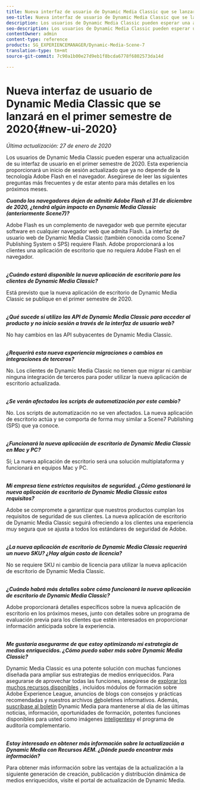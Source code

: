 ```yaml
---
title: Nueva interfaz de usuario de Dynamic Media Classic que se lanzará en el primer semestre de 2020
seo-title: Nueva interfaz de usuario de Dynamic Media Classic que se lanzará en el primer semestre de 2020
description: Los usuarios de Dynamic Media Classic pueden esperar una actualización de su interfaz de usuario en el primer semestre de 2020. La experiencia proporcionará un inicio de sesión actualizado con vínculos a recursos valiosos, además de esta actualización ya no dependerá de la tecnología Adobe Flash en el navegador.
seo-description: Los usuarios de Dynamic Media Classic pueden esperar una actualización de su interfaz de usuario en el primer semestre de 2020. La experiencia proporcionará un inicio de sesión actualizado con vínculos a recursos valiosos, además de esta actualización ya no dependerá de la tecnología Adobe Flash en el navegador.
contentOwner: admin
content-type: reference
products: SG_EXPERIENCEMANAGER/Dynamic-Media-Scene-7
translation-type: tm+mt
source-git-commit: 7c90a1b00e27d9eb1f8bcda6778f6802573da14d

---
```



# Nueva interfaz de usuario de Dynamic Media Classic que se lanzará en el primer semestre de 2020{#new-ui-2020}

_Última actualización: 27 de enero de 2020_

Los usuarios de Dynamic Media Classic pueden esperar una actualización de su interfaz de usuario en el primer semestre de 2020. Esta experiencia proporcionará un inicio de sesión actualizado que ya no depende de la tecnología Adobe Flash en el navegador. Asegúrese de leer las siguientes preguntas más frecuentes y de estar atento para más detalles en los próximos meses.

**_Cuando los navegadores dejen de admitir Adobe Flash el 31 de diciembre de 2020, ¿tendrá algún impacto en Dynamic Media Classic (anteriormente Scene7)?_**

Adobe Flash es un complemento de navegador web que permite ejecutar software en cualquier navegador web que admita Flash. La interfaz de usuario web de Dynamic Media Classic (también conocida como Scene7 Publishing System o SPS) requiere Flash. Adobe proporcionará a los clientes una aplicación de escritorio que no requiera Adobe Flash en el navegador.\
 

**_¿Cuándo estará disponible la nueva aplicación de escritorio para los clientes de Dynamic Media Classic?_**

Está previsto que la nueva aplicación de escritorio de Dynamic Media Classic se publique en el primer semestre de 2020.\
 

**_¿Qué sucede si utilizo las API de Dynamic Media Classic para acceder al producto y no inicio sesión a través de la interfaz de usuario web?_**

No hay cambios en las API subyacentes de Dynamic Media Classic.\
 

**_¿Requerirá esta nueva experiencia migraciones o cambios en integraciones de terceros?_**

No. Los clientes de Dynamic Media Classic no tienen que migrar ni cambiar ninguna integración de terceros para poder utilizar la nueva aplicación de escritorio actualizada.\
 

**_¿Se verán afectados los scripts de automatización por este cambio?_**

No. Los scripts de automatización no se ven afectados. La nueva aplicación de escritorio actúa y se comporta de forma muy similar a Scene7 Publishing (SPS) que ya conoce.\
 

**_¿Funcionará la nueva aplicación de escritorio de Dynamic Media Classic en Mac y PC?_**

Sí; La nueva aplicación de escritorio será una solución multiplataforma y funcionará en equipos Mac y PC.\
 

**_Mi empresa tiene estrictos requisitos de seguridad. ¿Cómo gestionará la nueva aplicación de escritorio de Dynamic Media Classic estos requisitos?_**

Adobe se compromete a garantizar que nuestros productos cumplan los requisitos de seguridad de sus clientes. La nueva aplicación de escritorio de Dynamic Media Classic seguirá ofreciendo a los clientes una experiencia muy segura que se ajusta a todos los estándares de seguridad de Adobe.\
 

**_¿La nueva aplicación de escritorio de Dynamic Media Classic requerirá un nuevo SKU? ¿Hay algún costo de licencia?_**

No se requiere SKU ni cambio de licencia para utilizar la nueva aplicación de escritorio de Dynamic Media Classic.\
 

**_¿Cuándo habrá más detalles sobre cómo funcionará la nueva aplicación de escritorio de Dynamic Media Classic?_**

Adobe proporcionará detalles específicos sobre la nueva aplicación de escritorio en los próximos meses, junto con detalles sobre un programa de evaluación previa para los clientes que estén interesados en proporcionar información anticipada sobre la experiencia.\
 

**_Me gustaría asegurarme de que estoy optimizando mi estrategia de medios enriquecidos. ¿Cómo puedo saber más sobre Dynamic Media Classic?_**

Dynamic Media Classic es una potente solución con muchas funciones diseñada para ampliar sus estrategias de medios enriquecidos. Para asegurarse de aprovechar todas las funciones, asegúrese de [explorar los muchos recursos disponibles](https://guided.adobe.com/?launch=AEM-5a#recommended/solutions/experience-manager) , incluidos módulos de formación sobre Adobe Experience League, anuncios de blogs con consejos y prácticas recomendadas y nuestros archivos [de](dynamic-media-newsletter.md)boletines informativos. Además, [suscríbase al boletín](https://www.adobe.com/subscription/dynamic-media-newsletter.html) Dynamic Media para mantenerse al día de las últimas noticias, información, oportunidades de formación, potentes funciones disponibles para usted como imágenes [inteligentes](https://helpx.adobe.com/experience-manager/6-3/assets/using/imaging-faq.html)y el programa de auditoría complementario.\
 

**_Estoy interesado en obtener más información sobre la actualización a Dynamic Media con Recursos AEM. ¿Dónde puedo encontrar más información?_**

Para obtener más información sobre las ventajas de la actualización a la siguiente generación de creación, publicación y distribución dinámica de medios enriquecidos, visite el portal [](http://exploreadobe.com/dynamic-media-upgrade/)de actualización de Dynamic Media.

